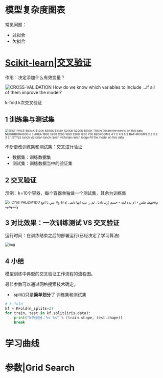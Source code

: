 # 模型复杂度图表

常见问题：

- 过拟合
- 欠拟合



# [Scikit-learn|交叉验证](https://scikit-learn.org/stable/modules/cross_validation.html)

作用：决定添加什么有效变量？

![CROSS-VALIDATION  How do we know which variables to include  ...if all of them improve the model? ](https://cdn.jsdelivr.net/gh/DaiDuncan/PicUploader/img/20210222085059.png)

k-fold k次交叉验证



## 1 训练集与测试集

<img src="https://cdn.jsdelivr.net/gh/DaiDuncan/PicUploader/img/20210222085213.png" alt="TEST  PRICE  $634K  $120K  $920K  $134K  $200K  $220K  $133K  TRAIN  Obtain the metric on this data  NEIGHBORHOOD  c  c  AREA  1600  3200  1200  1600  3200  1200  700  BEDROOMS  4  7  2  4  5  6  2  BATHROOMS  2  3  2  2  3  2  1  STYLE  ranch  victorian  ranch  ranch  victorian  ranch  lodge  Fit the model on this data " style="zoom: 67%;" />

不断更改训练集和测试集：交叉进行验证

- 数据集：训练数据集
- 测试集：训练数据当中的验证集





## 2 交叉验证

示例：k=10个容器，每个容器单独做一个测试集，其余为训练集

<img src="https://cdn.jsdelivr.net/gh/DaiDuncan/PicUploader/img/20210222085338.png" alt="- C?os VALiDM1DO  و4  بس با امع eم٥حهط طس  - ام يده لمة  - حسم  إرل ناديا ، لم  ر عييه انها دلف. إه ا ولنمهحوه " style="zoom:80%;" />



## 3 对比效果：一次训练测试 VS 交叉验证

运行时间：在训练结束之后的部署运行(已经决定了学习算法)

<img src="https://cdn.jsdelivr.net/gh/DaiDuncan/PicUploader/img/20210222085421.png" alt="img" style="zoom:80%;" />



## 4 小结

模型训练中典型的交叉验证工作流程的流程图。

最佳参数可以通过网格搜索技术确定。

- .split()只是**简单划分**了 训练集和测试集

```python
# k-fold
kf = KFold(n_splits=2)
for train, test in kf.split(iris.data):
    print("k折划分：%s %s" % (train.shape, test.shape))
    break
```







# 学习曲线





# 参数|Grid Search





